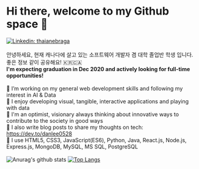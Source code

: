# Hi there, welcome to my Github space :rocket:

[![Linkedin: thaianebraga](https://img.shields.io/badge/-LinkedIn-blue?style=flat-square&logo=Linkedin&logoColor=white&link=https://www.linkedin.com/in/dlee0528/)](https://www.linkedin.com/in/dlee0528/)
<br>
<br>
안녕하세요, 현재 캐나다에 살고 있는 소프트웨어 개발자 겸 대학 졸업반 학생 입니다. 좋은 정보 같이 공유해요! 🇰🇷🇨🇦 <br>
<b>I'm expecting graduation in Dec 2020 and actively looking for full-time opportunities!</b>
<br>
<br>:seedling: I’m working on my general web development skills and following my interest in AI & Data
<br>:wrench:  I enjoy developing visual, tangible, interactive applications and playing with data
<br>:whale: I'm an optimist, visionary always thinking about innovative ways to contribute to the society in good ways
<br>:unicorn: I also write blog posts to share my thoughts on tech: https://dev.to/danlee0528
<br>:school_satchel: I use HTML5, CSS3, JavaScript(ES6), Python, Java, React.js, Node.js, Express.js, MongoDB, MySQL, MS SQL, PostgreSQL
<br>
<br>
![Anurag's github stats](https://github-readme-stats.vercel.app/api?username=danlee0528&show_icons=true&theme=default)
[![Top Langs](https://github-readme-stats.vercel.app/api/top-langs/?username=danlee0528&layout=compact)](https://github.com/anuraghazra/github-readme-stats)


